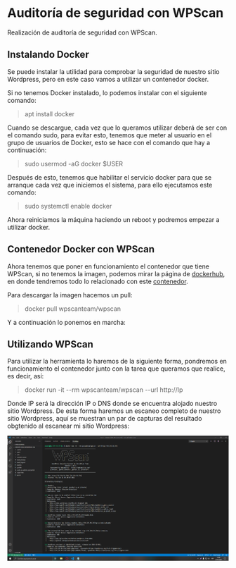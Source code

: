 # Auditoría de seguridad con WPScan

Realización de auditoría de seguridad con WPScan.

## Instalando Docker

Se puede instalar la utilidad para comprobar la seguridad de nuestro sitio Wordpress, pero en este caso vamos a utilizar un contenedor docker.

Si no tenemos Docker instalado, lo podemos instalar con el siguiente comando:

>apt install docker

Cuando se descargue, cada vez que lo queramos utilizar deberá de ser con el comando sudo, para evitar esto, tenemos que meter al usuario en el grupo de usuarios de Docker, esto se hace con el comando que hay a continuación:

>sudo usermod -aG docker $USER

Después de esto, tenemos que habilitar el servicio docker para que se arranque cada vez que iniciemos el sistema, para ello ejecutamos este comando:

>sudo systemctl enable docker

Ahora reiniciamos la máquina haciendo un reboot y podremos empezar a utilizar docker.

## Contenedor Docker con WPScan

Ahora tenemos que poner en funcionamiento el contenedor que tiene WPScan, si no tenemos la imagen, podemos mirar la página de [dockerhub](https://hub.docker.com), en donde tendremos todo lo relacionado con este [contenedor](https://hub.docker.com/r/wpscanteam/wpscan/).

Para descargar la imagen hacemos un pull:

>docker pull wpscanteam/wpscan

Y a continuación lo ponemos en marcha:

## Utilizando WPScan

Para utilizar la herramienta lo haremos de la siguiente forma, pondremos en funcionamiento el contenedor junto con la tarea que queramos que realice, es decir, así:

>docker run -it --rm wpscanteam/wpscan --url http://Ip

Donde IP será la dirección IP o DNS donde se encuentra alojado nuestro sitio Wordpress.
De esta forma haremos un escaneo completo de nuestro sitio Wordpress, aquí se muestran un par de capturas del resultado obgtenido al escanear mi sitio Wordpress:

![Esta es una imagen de ejemplo](/capturas/Demostracion_1.PNG)